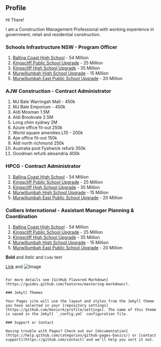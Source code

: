 ## Profile

Hi There!

I am a Construction Management Professional with working experience in government, retail and residential construction.

### Schools Infrastructure NSW - Program Officer
1. [Ballina Coast High School](https://www.schoolinfrastructure.nsw.gov.au/projects/b/ballina-coast-high-school.html) - 54 Million
2. [Kingscliff Public School Upgrade](https://www.schoolinfrastructure.nsw.gov.au/projects/k/kingscliff-public-school-upgrade.html) - 25 Million
3. [Kingscliff High School Upgrade](https://www.schoolinfrastructure.nsw.gov.au/projects/k/kingscliff-high-school-upgrade.html) - 35 Million
4. [Murwillumbah High School Upgrade](https://www.schoolinfrastructure.nsw.gov.au/projects/m/murwillumbah-high-school-upgrade.html) - 15 Million
5. [Murwillumbah East Public School Upgrade](https://www.schoolinfrastructure.nsw.gov.au/projects/m/murwillumbah-east-public-school-upgrade.html) - 20 Million

### AJW Construction - Contract Administrator
1. MJ Bale Warringah Mall - 450k
2. MJ Bale Emporium - 450k
3. Aldi Mosman 1.5M
4. Aldi Brookvale 2.5M
5. Long chim sydney 2M
6. Azure office fit-out 250k
7. World square amenities L10 - 200k
8. Ajw office fit-out 150k
9. Aldi north richmond 250k
10. Australia post Fyshwick refurb 350k 
11. Goodman refurb alexandria 400k

### HPCG - Contract Administrator
1. [Ballina Coast High School](https://www.schoolinfrastructure.nsw.gov.au/projects/b/ballina-coast-high-school.html) - 54 Million
2. [Kingscliff Public School Upgrade](https://www.schoolinfrastructure.nsw.gov.au/projects/k/kingscliff-public-school-upgrade.html) - 25 Million
3. [Kingscliff High School Upgrade](https://www.schoolinfrastructure.nsw.gov.au/projects/k/kingscliff-high-school-upgrade.html) - 35 Million
4. [Murwillumbah High School Upgrade](https://www.schoolinfrastructure.nsw.gov.au/projects/m/murwillumbah-high-school-upgrade.html) - 15 Million
5. [Murwillumbah East Public School Upgrade](https://www.schoolinfrastructure.nsw.gov.au/projects/m/murwillumbah-east-public-school-upgrade.html) - 20 Million

### Colliers International - Assistant Manager Planning & Coordination
1. [Ballina Coast High School](https://www.schoolinfrastructure.nsw.gov.au/projects/b/ballina-coast-high-school.html) - 54 Million
2. [Kingscliff Public School Upgrade](https://www.schoolinfrastructure.nsw.gov.au/projects/k/kingscliff-public-school-upgrade.html) - 25 Million
3. [Kingscliff High School Upgrade](https://www.schoolinfrastructure.nsw.gov.au/projects/k/kingscliff-high-school-upgrade.html) - 35 Million
4. [Murwillumbah High School Upgrade](https://www.schoolinfrastructure.nsw.gov.au/projects/m/murwillumbah-high-school-upgrade.html) - 15 Million
5. [Murwillumbah East Public School Upgrade](https://www.schoolinfrastructure.nsw.gov.au/projects/m/murwillumbah-east-public-school-upgrade.html) - 20 Million



**Bold** and _Italic_ and `Code` text

[Link](url) and ![Image](src)
```

For more details see [GitHub Flavored Markdown](https://guides.github.com/features/mastering-markdown/).

### Jekyll Themes

Your Pages site will use the layout and styles from the Jekyll theme you have selected in your [repository settings](https://github.com/bonicrk/profile/settings). The name of this theme is saved in the Jekyll `_config.yml` configuration file.

### Support or Contact

Having trouble with Pages? Check out our [documentation](https://help.github.com/categories/github-pages-basics/) or [contact support](https://github.com/contact) and we’ll help you sort it out.
